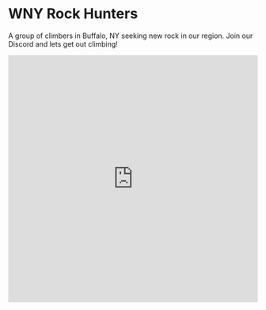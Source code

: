 # WNY Rock Hunters

A group of climbers in Buffalo, NY seeking new rock in our region. Join our Discord and lets get out climbing!

<iframe src="https://discord.com/widget?id=1050747122112282744&theme=dark" width="100%" height="500" allowtransparency="true" frameborder="0" sandbox="allow-popups allow-popups-to-escape-sandbox allow-same-origin allow-scripts"></iframe>
